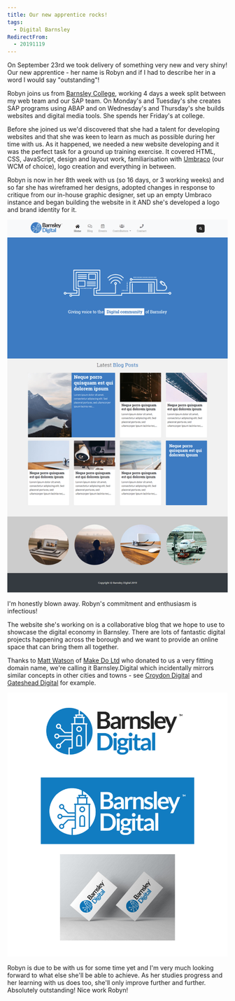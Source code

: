 ```yaml
---
title: Our new apprentice rocks!
tags:
  - Digital Barnsley
RedirectFrom:
  - 20191119
---
```

On September 23rd we took delivery of something very new and very shiny! Our new apprentice - her name is Robyn and if I had to describe her in a word I would say "outstanding"!

Robyn joins us from [Barnsley College](https://barnsley.ac.uk), working 4 days a week split between my web team and our SAP team. On Monday's and Tuesday's she creates SAP programs using ABAP and on Wednesday's and Thursday's she builds websites and digital media tools. She spends her Friday's at college.

Before she joined us we'd discovered that she had a talent for developing websites and that she was keen to learn as much as possible during her time with us. As it happened, we needed a new website developing and it was the perfect task for a ground up training exercise. It covered HTML, CSS, JavaScript, design and layout work, familiarisation with [Umbraco](https://umbraco.com) (our WCM of choice), logo creation and everything in between.

Robyn is now in her 8th week with us (so 16 days, or 3 working weeks) and so far she has wireframed her designs, adopted changes in response to critique from our in-house graphic designer, set up an empty Umbraco instance and began building the website in it AND she's developed a logo and brand identity for it.

![Barnsley.Digital website design](/assets/images/2019-11-19-blog-design.png)

I'm honestly blown away. Robyn's commitment and enthusiasm is infectious!

The website she's working on is a collaborative blog that we hope to use to showcase the digital economy in Barnsley. There are lots of fantastic digital projects happening across the borough and we want to provide an online space that can bring them all together.

Thanks to [Matt Watson](https://twitter.com/mwtsn) of [Make Do Ltd](https://www.makedo.net/) who donated to us a very fitting domain name, we're calling it Barnsley.Digital which incidentally mirrors similar concepts in other cities and towns - see [Croydon Digital](https://croydon.digital) and [Gateshead Digital](https://digital.gateshead.gov.uk) for example.

![Barnsley.Digital brand identity](/assets/images/2019-11-19-brand-identity.png)

Robyn is due to be with us for some time yet and I'm very much looking forward to what else she'll be able to achieve. As her studies progress and her learning with us does too, she'll only improve further and further. Absolutely outstanding! Nice work Robyn!